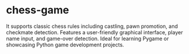 # chess-game
It supports classic chess rules including castling, pawn promotion, and checkmate detection. Features a user-friendly graphical interface, player name input, and game-over detection. Ideal for learning Pygame or showcasing Python game development projects.
